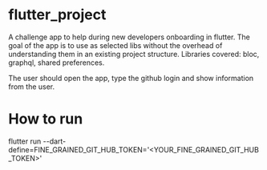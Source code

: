 # flutter_project

A challenge app to help during new developers onboarding in flutter.
The goal of the app is to use as selected libs without the overhead of understanding them in an existing project structure.
Libraries covered: bloc, graphql, shared preferences.

The user should open the app, type the github login and show information from the user.

# How to run
flutter run --dart-define=FINE_GRAINED_GIT_HUB_TOKEN='<YOUR_FINE_GRAINED_GIT_HUB_TOKEN>'
